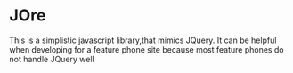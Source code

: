 # JOre
This is a simplistic javascript library,that mimics JQuery. It can be helpful when developing for a feature phone site because most feature phones do not handle JQuery well
